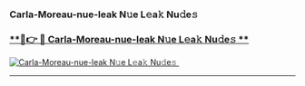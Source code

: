 ### Carla-Moreau-nue-leak N𝚞e L𝚎a𝚔 Nu𝚍e𝚜   

### [ **🔗👉 🔴 Carla-Moreau-nue-leak N𝚞e L𝚎a𝚔 Nu𝚍e𝚜 **](https://taap.it/xNRuk4)  

[![Carla-Moreau-nue-leak N𝚞e L𝚎a𝚔 Nu𝚍e𝚜 ](https://i.imgur.com/0qMVB7G.gif)](https://taap.it/xNRuk4)  

___  
